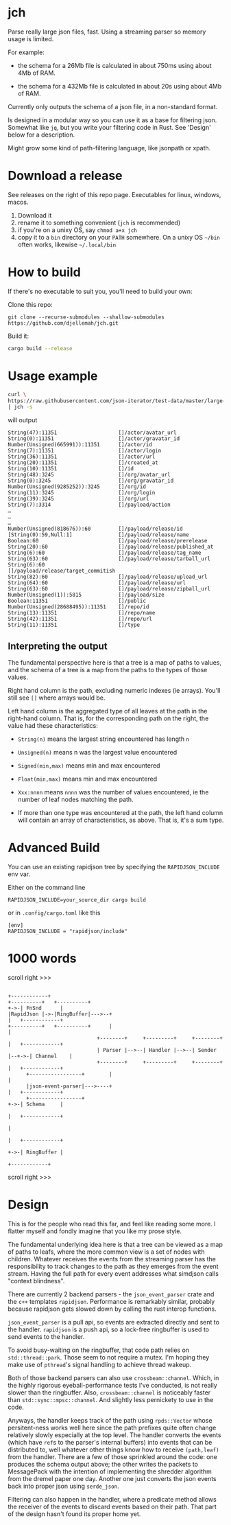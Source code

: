 # jch

Parse really large json files, fast. Using a streaming parser so memory usage is limited.

For example:

- the schema for a 26Mb file is calculated in about 750ms using about 4Mb of RAM.

- the schema for a 432Mb file is calculated in about 20s using about 4Mb of RAM.

Currently only outputs the schema of a json file, in a non-standard format.

Is designed in a modular way so you can use it as a base for filtering json. Somewhat like `jq`, but you write your filtering code in Rust. See 'Design' below for a description.

Might grow some kind of path-filtering language, like jsonpath or xpath.

# Download a release

See releases on the right of this repo page. Executables for linux, windows, macos.

1. Download it
1. rename it to something convenient (`jch` is recommended)
1. if you're on a unixy OS, say `chmod a+x jch`
1. copy it to a `bin` directory on your `PATH` somewhere. On a unixy OS `~/bin` often works, likewise `~/.local/bin`

# How to build

If there's no executable to suit you, you'll need to build your own:

Clone this repo:
```
git clone --recurse-submodules --shallow-submodules https://github.com/djellemah/jch.git
```

Build it:
``` bash
cargo build --release
```
# Usage example

``` bash
curl \
https://raw.githubusercontent.com/json-iterator/test-data/master/large-file.json \
| jch -s
```

will output

```
String(47):11351                    []/actor/avatar_url
String(0):11351                     []/actor/gravatar_id
Number(Unsigned(665991)):11351      []/actor/id
String(7):11351                     []/actor/login
String(36):11351                    []/actor/url
String(20):11351                    []/created_at
String(10):11351                    []/id
String(48):3245                     []/org/avatar_url
String(0):3245                      []/org/gravatar_id
Number(Unsigned(9285252)):3245      []/org/id
String(11):3245                     []/org/login
String(39):3245                     []/org/url
String(7):3314                      []/payload/action
…
…
…
Number(Unsigned(818676)):60         []/payload/release/id
[String(0):59,Null:1]               []/payload/release/name
Boolean:60                          []/payload/release/prerelease
String(20):60                       []/payload/release/published_at
String(6):60                        []/payload/release/tag_name
String(63):60                       []/payload/release/tarball_url
String(6):60                        []/payload/release/target_commitish
String(82):60                       []/payload/release/upload_url
String(64):60                       []/payload/release/url
String(63):60                       []/payload/release/zipball_url
Number(Unsigned(1)):5815            []/payload/size
Boolean:11351                       []/public
Number(Unsigned(28688495)):11351    []/repo/id
String(13):11351                    []/repo/name
String(42):11351                    []/repo/url
String(11):11351                    []/type
```

## Interpreting the output

The fundamental perspective here is that a tree is a map of paths to values, and the schema of a tree is a map from the paths to the types of those values.

Right hand column is the path, excluding numeric indexes (ie arrays). You'll still see `[]` where arrays would be.

Left hand column is the aggregated type of all leaves at the path in the right-hand column. That is, for the corresponding path on the right, the value had these characteristics:

- `String(n)` means the largest string encountered has length `n`

- `Unsigned(n)` means n was the largest value encountered

- `Signed(min,max)` means min and max encountered

- `Float(min,max)` means min and max encountered

- `Xxx:nnnn` means `nnnn` was the number of values encountered, ie the number of leaf nodes matching the path.

- If more than one type was encountered at the path, the left hand column will contain an array of characteristics, as above. That is, it's a sum type.

# Advanced Build
You can use an existing rapidjson tree by specifying the `RAPIDJSON_INCLUDE` env var.

Either on the command line

```
RAPIDJSON_INCLUDE=your_source_dir cargo build
```

or in `.config/cargo.toml` like this

```
[env]
RAPIDJSON_INCLUDE = "rapidjson/include"
```

# 1000 words
scroll right >>>
```
                                                                            +------------+
+----------+   +----------+                                             +->-| FnSnd      |
|RapidJson |->-|RingBuffer|--->--+                                      |   +------------+
+----------+   +----------+      |                                      |                
                             +--------+     +---------+     +--------+  |   +------------+
                             | Parser |-->--| Handler |-->--| Sender |--+->-| Channel    |
                             +--------+     +---------+     +--------+  |   +------------+
      +-----------------+        |                                      |                 
      |json-event-parser|--->----+                                      |   +------------+
      +-----------------+                                               +->-| Schema     |
                                                                        |   +------------+
                                                                        |                 
                                                                        |   +------------+
                                                                        +->-| RingBuffer |
                                                                            +------------+
```
scroll right >>>
# Design

This is for the people who read this far, and feel like reading some more. I flatter myself and fondly imagine that you like my prose style.

The fundamental underlying idea here is that a tree can be viewed as a map of paths to leafs, where the more common view is a set of nodes with children. Whatever receives the events from the streaming parser has the responsibility to track changes to the path as they emerges from the event stream. Having the full path for every event addresses what simdjson calls "context blindness".

There are currently 2 backend parsers - the `json_event_parser` crate and the `c++` templates `rapidjson`. Performance is remarkably similar, probably because rapidjson gets slowed down by calling the rust interop functions.

`json_event_parser` is a pull api, so events are extracted directly and sent to the handler. `rapidjson` is a push api, so a lock-free ringbuffer is used to send events to the handler.

To avoid busy-waiting on the ringbuffer, that code path relies on `std::thread::park`. Those seem to not require a mutex. I'm hoping they make use of `pthread`'s signal handling to achieve thread wakeup.

Both of those backend parsers can also use `crossbeam::channel`. Which, in the highly rigorous eyeball-performance tests I've conducted, is not really slower than the ringbuffer. Also, `crossbeam::channel` is noticeably faster than `std::sync::mpsc::channel`. And slightly less pernickety to use in the code.

Anyways, the handler keeps track of the path using `rpds::Vector` whose persitent-ness works well here since the path prefixes quite often change relatively slowly especially at the top level. The handler converts the events (which have `ref`s to the parser's internal buffers) into events that can be distributed to, well whatever other things know how to receive `(path,leaf)` from the handler. There are a few of those sprinkled around the code: one produces the schema output above; the other writes the packets to MessagePack with the intention of implementing the shredder algorithm from the dremel paper one day. Another one just converts the json events back into proper json using `serde_json`.

Filtering can also happen in the handler, where a predicate method allows the receiver of the events to discard events based on their path. That part of the design hasn't found its proper home yet.
